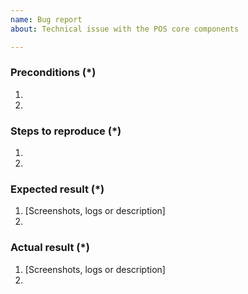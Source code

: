 ```yaml
---
name: Bug report
about: Technical issue with the POS core components

---
```


<!---
Please review our guidelines before adding a new issue: [Issue-reporting-guidelines]
Fields marked with (*) are required. Please don't remove the template.
-->

### Preconditions (*)
<!---
Provide the exact Product version (example: 3.0.1), Magento version (example: 2.2.5), OS (example: Linux), Browser (example: Chrome) and any important information on the environment where bug is reproducible.
-->
1.
2.

### Steps to reproduce (*)
<!---
Important: Provide a set of clear steps to reproduce this bug. We can not provide support without clear instructions on how to reproduce.
-->
1.
2.

### Expected result (*)
<!--- Tell us what do you expect to happen. -->
1. [Screenshots, logs or description]
2.

### Actual result (*)
<!--- Tell us what happened instead. Include error messages and issues. -->
1. [Screenshots, logs or description]
2.
